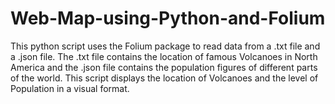 # Web-Map-using-Python-and-Folium
This python script uses the Folium package to read data from a .txt file and a .json file. The .txt file contains the location of famous Volcanoes in North America and the .json file contains the population figures of different parts of the world. This script displays the location of Volcanoes and the level of Population in a visual format.
